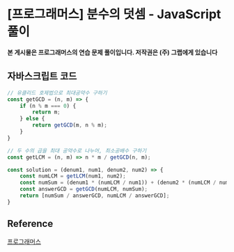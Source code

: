 # [프로그래머스] 분수의 덧셈 - JavaScript 풀이

**본 게시물은 프로그래머스의 연습 문제 풀이입니다. 저작권은 (주) 그랩에게 있습니다**

## 자바스크립트 코드

```JavaScript
// 유클리드 호제법으로 최대공약수 구하기
const getGCD = (n, m) => {
    if (n % m === 0) {
        return m;
    } else {
        return getGCD(m, n % m);
    }
}

// 두 수의 곱을 최대 공약수로 나누어, 최소공배수 구하기
const getLCM = (n, m) => n * m / getGCD(n, m);

const solution = (denum1, num1, denum2, num2) => {
    const numLCM = getLCM(num1, num2);
    const numSum = (denum1 * (numLCM / num1)) + (denum2 * (numLCM / num2));
    const answerGCD = getGCD(numLCM, numSum);
    return [numSum / answerGCD, numLCM / answerGCD];
}
```



## Reference

[프로그래머스](https://programmers.co.kr)

